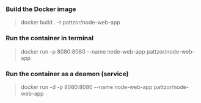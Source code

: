 ### Build the Docker image
>docker build . -t pattzor/node-web-app

### Run the container in terminal
>docker run -p 8080:8080 --name node-web-app pattzor/node-web-app

### Run the container as a deamon (service)
>docker run -d -p 8080:8080 --name node-web-app pattzor/node-web-app